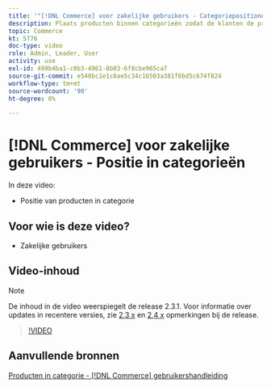 ```yaml
---
title: '"[!DNL Commerce] voor zakelijke gebruikers - Categoriepositionering"'
description: Plaats producten binnen categorieën zodat de klanten de producten bij de bovenkant zien die u hen wilt zien.
topic: Commerce
kt: 5776
doc-type: video
role: Admin, Leader, User
activity: use
exl-id: 499b4ba1-c0b3-4961-8b03-6f8cbe965ca7
source-git-commit: e540bc1e1c8ae5c34c16503a381f6bd5c674f824
workflow-type: tm+mt
source-wordcount: '90'
ht-degree: 0%

---
```


# [!DNL Commerce] voor zakelijke gebruikers - Positie in categorieën

In deze video:

- Positie van producten in categorie

## Voor wie is deze video?

- Zakelijke gebruikers

## Video-inhoud

>[!NOTE]
>
>De inhoud in de video weerspiegelt de release 2.3.1. Voor informatie over updates in recentere versies, zie [ 2,3 x](https://devdocs.magento.com/guides/v2.3/release-notes/bk-release-notes.html) en [2,4 x](https://devdocs.magento.com/guides/v2.4/release-notes/bk-release-notes.html) opmerkingen bij de release.

>[!VIDEO](https://video.tv.adobe.com/v/36187?quality=12&learn=on)

## Aanvullende bronnen

[Producten in categorie - [!DNL Commerce] gebruikershandleiding](https://docs.magento.com/user-guide/catalog/categories-category-products.html)
